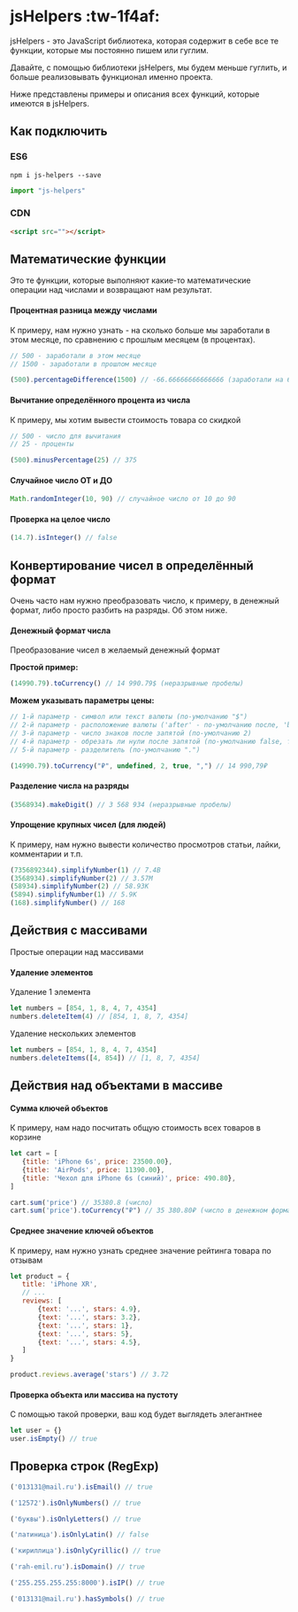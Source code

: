 # jsHelpers :tw-1f4af:
jsHelpers - это JavaScript библиотека, которая содержит в себе все те функции, которые мы постоянно пишем или гуглим.

Давайте, с помощью библиотеки jsHelpers, мы будем меньше гуглить, и больше реализовывать функционал именно проекта.

Ниже представлены примеры и описания всех функций, которые имеются в jsHelpers.

## Как подключить
### ES6
`npm i js-helpers --save`
```javascript
import "js-helpers"
```

### CDN
```html
<script src=""></script>
```

## Математические функции
Это те функции, которые выполняют какие-то математические операции над числами и возвращают нам результат.

#### Процентная разница между числами
К примеру, нам нужно узнать - на сколько больше мы заработали в этом месяце, по сравнению с прошлым месяцем (в процентах).
 ```javascript
// 500 - заработали в этом месяце 
// 1500 - заработали в прошлом месяце

(500).percentageDifference(1500) // -66.66666666666666 (заработали на 66.6% меньше)
```

#### Вычитание определённого процента из числа
К примеру, мы хотим вывести стоимость товара со скидкой
 ```javascript
// 500 - число для вычитания 
// 25 - проценты

(500).minusPercentage(25) // 375
```

#### Случайное число ОТ и ДО
 ```javascript
Math.randomInteger(10, 90) // случайное число от 10 до 90
```

#### Проверка на целое число
 ```javascript
(14.7).isInteger() // false
```

## Конвертирование чисел в определённый формат
Очень часто нам нужно преобразовать число, к примеру, в денежный формат, либо просто разбить на разряды. Об этом ниже.

#### Денежный формат числа
Преобразование чисел в желаемый денежный формат

**Простой пример:**
 ```javascript
(14990.79).toCurrency() // 14 990.79$ (неразрывные пробелы)
```

**Можем указывать параметры цены:**
 ```javascript
// 1-й параметр - символ или текст валюты (по-умолчанию "$")
// 2-й параметр - расположение валюты ('after' - по-умолчанию после, 'before' - впереди)
// 3-й параметр - число знаков после запятой (по-умолчанию 2)
// 4-й параметр - обрезать ли нули после запятой (по-умолчанию false, т.е. без нулей)
// 5-й параметр - разделитель (по-умолчанию ".")

(14990.79).toCurrency("₽", undefined, 2, true, ",") // 14 990,79₽
```

#### Разделение числа на разряды
 ```javascript
(3568934).makeDigit() // 3 568 934 (неразрывные пробелы)
```

#### Упрощение крупных чисел (для людей)
К примеру, нам нужно вывести количество просмотров статьи, лайки, комментарии и т.п.
 ```javascript
(7356892344).simplifyNumber(1) // 7.4B
(3568934).simplifyNumber(2) // 3.57M
(58934).simplifyNumber(2) // 58.93K
(5894).simplifyNumber(1) // 5.9K
(168).simplifyNumber() // 168
```


## Действия с массивами
Простые операции над массивами

#### Удаление элементов
Удаление 1 элемента
 ```javascript
let numbers = [854, 1, 8, 4, 7, 4354]
numbers.deleteItem(4) // [854, 1, 8, 7, 4354]

```
Удаление нескольких элементов
 ```javascript
let numbers = [854, 1, 8, 4, 7, 4354]
numbers.deleteItems([4, 854]) // [1, 8, 7, 4354]
```

## Действия над объектами в массиве

#### Сумма ключей объектов
К примеру, нам надо посчитать общую стоимость всех товаров в корзине
 ```javascript
let cart = [
    {title: 'iPhone 6s', price: 23500.00},
    {title: 'AirPods', price: 11390.00},
    {title: 'Чехол для iPhone 6s (синий)', price: 490.80},
]

cart.sum('price') // 35380.8 (число)
cart.sum('price').toCurrency("₽") // 35 380.80₽ (число в денежном формате)
```

#### Среднее значение ключей объектов
К примеру, нам нужно узнать среднее значение рейтинга товара по отзывам
 ```javascript
let product = {
    title: 'iPhone XR',
    // ...
    reviews: [
        {text: '...', stars: 4.9},
        {text: '...', stars: 3.2},
        {text: '...', stars: 1},
        {text: '...', stars: 5},
        {text: '...', stars: 4.5},
    ]
}

product.reviews.average('stars') // 3.72
```

#### Проверка объекта или массива на пустоту
С помощью такой проверки, ваш код будет выглядеть элегантнее
 ```javascript
let user = {}
user.isEmpty() // true
```

## Проверка строк (RegExp)
 ```javascript
('013131@mail.ru').isEmail() // true

('12572').isOnlyNumbers() // true

('буквы').isOnlyLetters() // true

('латиница').isOnlyLatin() // false

('кириллица').isOnlyCyrillic() // true

('rah-emil.ru').isDomain() // true

('255.255.255.255:8000').isIP() // true

('013131@mail.ru').hasSymbols() // true
```